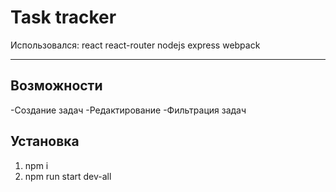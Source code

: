 Task tracker
============================

Использовался:
react
react-router
nodejs
express
webpack

------------

Возможности
------------
-Создание задач
-Редактирование
-Фильтрация задач


Установка
------------

1. npm i
2. npm run start dev-all